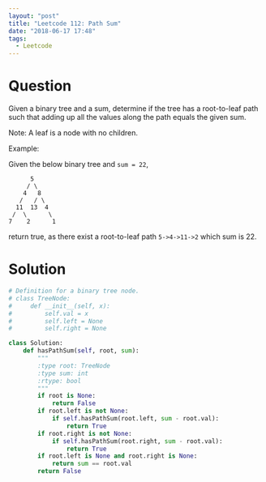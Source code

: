 ```yaml
---
layout: "post"
title: "Leetcode 112: Path Sum"
date: "2018-06-17 17:48"
tags:
  - Leetcode
---
```


# Question
Given a binary tree and a sum, determine if the tree has a root-to-leaf path such that adding up all the values along the path equals the given sum.

Note: A leaf is a node with no children.

Example:

Given the below binary tree and `sum = 22`,

```
      5
     / \
    4   8
   /   / \
  11  13  4
 /  \      \
7    2      1
```

return true, as there exist a root-to-leaf path `5->4->11->2` which sum is 22.

# Solution
```python
# Definition for a binary tree node.
# class TreeNode:
#     def __init__(self, x):
#         self.val = x
#         self.left = None
#         self.right = None

class Solution:
    def hasPathSum(self, root, sum):
        """
        :type root: TreeNode
        :type sum: int
        :rtype: bool
        """
        if root is None:
            return False
        if root.left is not None:
            if self.hasPathSum(root.left, sum - root.val):
                return True
        if root.right is not None:
            if self.hasPathSum(root.right, sum - root.val):
                return True
        if root.left is None and root.right is None:
            return sum == root.val
        return False

```
